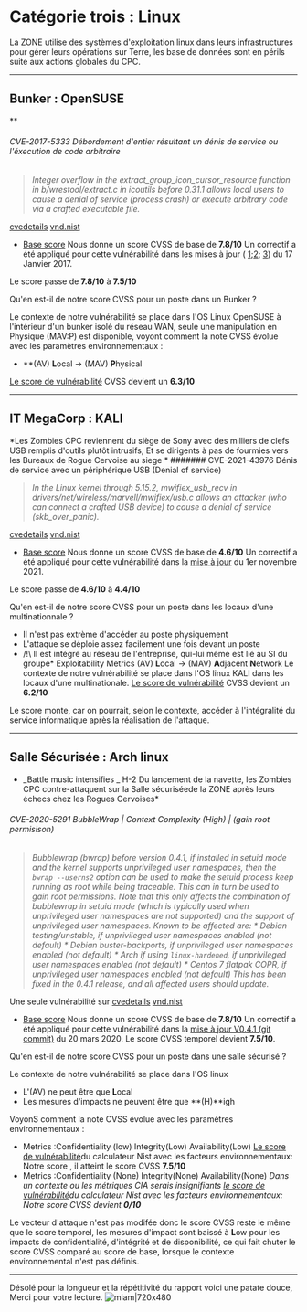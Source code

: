 # Catégorie trois : Linux
La ZONE utilise des systèmes d'exploitation linux dans leurs infrastructures pour gérer leurs opérations sur Terre, les base de données sont en périls suite aux actions globales du CPC.

---
## Bunker : OpenSUSE
**

###### CVE-2017-5333 Débordement d'entier résultant un dénis de service ou l'éxecution de code arbitraire
>_Integer overflow in the extract_group_icon_cursor_resource function in b/wrestool/extract.c in icoutils before 0.31.1 allows local users to cause a denial of service (process crash) or execute arbitrary code via a crafted executable file._

[cvedetails](https://www.cvedetails.com/cve/CVE-2017-5333/)
[vnd.nist](https://nvd.nist.gov/vuln/detail/CVE-2017-5333)

* [Base score](https://nvd.nist.gov/vuln-metrics/cvss/v3-calculator?name=CVE-2016-0051)
Nous donne un score CVSS de base de **7.8/10**
Un correctif a été appliqué pour cette vulnérabilité dans les mises à jour ( [1](https://lists.opensuse.org/opensuse-security-announce/2017-01/msg00026.html);[2](https://lists.opensuse.org/opensuse-security-announce/2017-01/msg00025.html); [3](https://lists.opensuse.org/opensuse-security-announce/2017-01/msg00024.html)) du 17 Janvier 2017.

Le score passe de **7.8/10** à **7.5/10**

Qu'en est-il de notre score CVSS pour un poste dans un Bunker ?

Le contexte de notre vulnérabilité se place dans l'OS Linux OpenSUSE à l'intérieur d'un bunker isolé du réseau WAN, seule une manipulation en Physique (MAV:P) est disponible, 
voyont comment la note CVSS évolue avec les paramètres environnementaux :
* **(AV) **L**ocal -> (MAV) **P**hysical

[Le score de vulnérabilité](https://nvd.nist.gov/vuln-metrics/cvss/v3-calculator?vector=AV:L/AC:L/PR:N/UI:R/S:U/C:H/I:H/A:H/E:X/RL:O/RC:X/CR:X/IR:X/AR:X/MAV:P/MAC:X/MPR:X/MUI:X/MS:X/MC:H/MI:H/MA:H&version=3.1) CVSS devient un **6.3/10**


---

## IT MegaCorp : KALI 
*Les Zombies CPC reviennent du siège de Sony avec des milliers de clefs USB remplis d'outils plutôt intrusifs, Et se dirigents à pas de fourmies vers les Bureaux de Rogue Cervoise au siege *
####### CVE-2021-43976 Dénis de service avec un périphérique USB (Denial of service)
>_In the Linux kernel through 5.15.2, mwifiex_usb_recv in drivers/net/wireless/marvell/mwifiex/usb.c allows an attacker (who can connect a crafted USB device) to cause a denial of service (skb_over_panic)._

[cvedetails](https://www.cvedetails.com/cve/CVE-2021-43976/)
[vnd.nist](https://nvd.nist.gov/vuln/detail/CVE-2021-43976)

* [Base score](https://nvd.nist.gov/vuln-metrics/cvss/v3-calculator?name=CVE-2021-43976&vector=AV:P/AC:L/PR:N/UI:N/S:U/C:N/I:N/A:H&version=3.1&source=NIST)
Nous donne un score CVSS de base de **4.6/10**
Un correctif a été appliqué pour cette vulnérabilité dans la [mise à jour](https://patchwork.kernel.org/project/linux-wireless/patch/YX4CqjfRcTa6bVL+@Zekuns-MBP-16.fios-router.home/) du 1er novembre 2021.

Le score passe de **4.6/10** à **4.4/10**

Qu'en est-il de notre score CVSS pour un poste dans les locaux d'une multinationnale ?
* Il n'est pas extrème d'accéder au poste physiquement
* L'attaque se déploie assez facilement une fois devant un poste
* /!\ Il est intégré au réseau de l'entreprise, qui-lui même est lié au SI du groupe*
Exploitability Metrics
(AV) **L**ocal -> (MAV) **A**djacent **N**etwork
Le contexte de notre vulnérabilité se place dans l'OS linux KALI dans les locaux d'une multinationale.
[Le score de vulnérabilité](https://nvd.nist.gov/vuln-metrics/cvss/v3-calculator?vector=AV:P/AC:L/PR:N/UI:N/S:U/C:N/I:N/A:H/E:X/RL:O/RC:X/CR:X/IR:X/AR:X/MAV:A/MAC:X/MPR:X/MUI:X/MS:X/MC:N/MI:N/MA:H&version=3.1) CVSS devient un **6.2/10**

Le score monte, car on pourrait, selon le contexte, accéder à l'intégralité du service informatique après la réalisation de l'attaque.

---

## Salle Sécurisée : Arch linux
* _Battle music intensifies _ H-2 Du lancement de la navette, les Zombies CPC contre-attaquent sur la Salle sécuriséede la ZONE après leurs échecs chez les Rogues Cervoises*
###### CVE-2020-5291 BubbleWrap | Context Complexity (High) | (gain root permisison)
>_Bubblewrap (bwrap) before version 0.4.1, if installed in setuid mode and the kernel supports unprivileged user namespaces, then the `bwrap --userns2` option can be used to make the setuid process keep running as root while being traceable. This can in turn be used to gain root permissions. Note that this only affects the combination of bubblewrap in setuid mode (which is typically used when unprivileged user namespaces are not supported) and the support of unprivileged user namespaces. Known to be affected are: * Debian testing/unstable, if unprivileged user namespaces enabled (not default) * Debian buster-backports, if unprivileged user namespaces enabled (not default) * Arch if using `linux-hardened`, if unprivileged user namespaces enabled (not default) * Centos 7 flatpak COPR, if unprivileged user namespaces enabled (not default) This has been fixed in the 0.4.1 release, and all affected users should update._


Une seule vulnérabilité sur [cvedetails](https://www.cvedetails.com/cve/CVE-2020-5291/)
[vnd.nist](https://nvd.nist.gov/vuln/detail/CVE-2020-5291)

* [Base score](https://nvd.nist.gov/vuln-metrics/cvss/v3-calculator?name=CVE-2020-5291&vector=AV:L/AC:L/PR:L/UI:N/S:U/C:H/I:H/A:H&version=3.1&source=NIST)
Nous donne un score CVSS de base de **7.8/10**
Un correctif a été appliqué pour cette vulnérabilité dans la [mise à jour V0.4.1 (git commit)](https://github.com/containers/bubblewrap/commit/1f7e2ad948c051054b683461885a0215f1806240) du 20 mars 2020.
Le score CVSS temporel devient **7.5/10**.


Qu'en est-il de notre score CVSS pour un poste dans une salle sécurisé ?

Le contexte de notre vulnérabilité se place dans l'OS linux
- L'(AV) ne peut être que **L**ocal
- Les mesures d'impacts ne peuvent être que **(H)**igh


VoyonS comment la note CVSS évolue avec les paramètres environnementaux :

* Metrics :Confidentiality (low) Integrity(Low) Availability(Low)
[Le score de vulnérabilité](https://nvd.nist.gov/vuln-metrics/cvss/v3-calculator?vector=AV:L/AC:L/PR:L/UI:N/S:U/C:H/I:H/A:H/E:X/RL:O/RC:X/CR:X/IR:X/AR:X/MAV:L/MAC:X/MPR:X/MUI:X/MS:X/MC:H/MI:H/MA:H&version=3.1)du calculateur Nist avec les facteurs environnementaux:
Notre score , il atteint le score CVSS **7.5/10**
* Metrics :Confidentiality (None) Integrity(None) Availability(None)
_Dans un contexte ou les métriques CIA serais insignifiants [le score de vulnérabilité](https://nvd.nist.gov/vuln-metrics/cvss/v3-calculator?vector=AV:L/AC:L/PR:L/UI:N/S:U/C:H/I:H/A:H/E:X/RL:O/RC:X/CR:X/IR:X/AR:X/MAV:L/MAC:X/MPR:X/MUI:X/MS:X/MC:N/MI:N/MA:N&version=3.1)du calculateur Nist avec les facteurs environnementaux:
Notre score CVSS devient **0/10**_

Le vecteur d'attaque n'est pas modifée donc le score CVSS reste le même que le score temporel, les mesures d'impact sont baissé à **L**ow pour les impacts de confidentialité, d'intégrité et de disponibilité, ce qui fait chuter le score CVSS comparé au score de base, lorsque le contexte environnemental n'est pas définis.

---

Désolé pour la longueur et la répétitivité du rapport voici une patate douce, Merci pour votre lecture.
![miam|720x480](https://www.southernexposure.com/images/large/sweet-potato-ginseng_LRG.jpg)